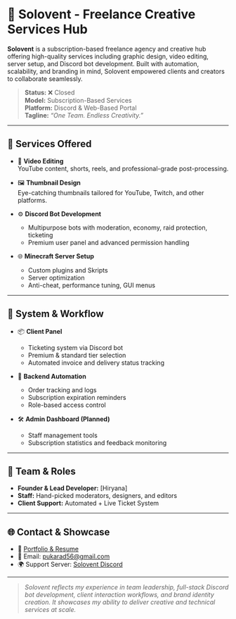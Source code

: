# 🎨 Solovent - Freelance Creative Services Hub

**Solovent** is a subscription-based freelance agency and creative hub offering high-quality services including graphic design, video editing, server setup, and Discord bot development. Built with automation, scalability, and branding in mind, Solovent empowered clients and creators to collaborate seamlessly.

> **Status:** ❌ Closed  
> **Model:** Subscription-Based Services  
> **Platform:** Discord & Web-Based Portal  
> **Tagline:** _“One Team. Endless Creativity.”_

---

## 💼 Services Offered

- 🎥 **Video Editing**  
  YouTube content, shorts, reels, and professional-grade post-processing.

- 🖼️ **Thumbnail Design**  
  Eye-catching thumbnails tailored for YouTube, Twitch, and other platforms.

- ⚙️ **Discord Bot Development**  
  - Multipurpose bots with moderation, economy, raid protection, ticketing
  - Premium user panel and advanced permission handling

- 🌐 **Minecraft Server Setup**  
  - Custom plugins and Skripts  
  - Server optimization  
  - Anti-cheat, performance tuning, GUI menus

---

## 🔧 System & Workflow

- 📦 **Client Panel**
  - Ticketing system via Discord bot  
  - Premium & standard tier selection  
  - Automated invoice and delivery status tracking

- 🤖 **Backend Automation**
  - Order tracking and logs  
  - Subscription expiration reminders  
  - Role-based access control

- 🛠️ **Admin Dashboard (Planned)**
  - Staff management tools  
  - Subscription statistics and feedback monitoring

---

## 👥 Team & Roles

- **Founder & Lead Developer:** [Hiryana]
- **Staff:** Hand-picked moderators, designers, and editors  
- **Client Support:** Automated + Live Ticket System

---

## 🌐 Contact & Showcase

- 💼 [Portfolio & Resume](https://pukar-adhikari.com.np)  
- 📧 Email: pukarad56@gmail.com  
- 🌍 Support Server: [Solovent Discord](https://discord.gg/V2FvH3YJSm)

---

> _Solovent reflects my experience in team leadership, full-stack Discord bot development, client interaction workflows, and brand identity creation. It showcases my ability to deliver creative and technical services at scale._
